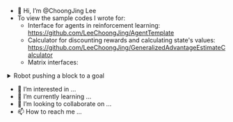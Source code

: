 - 👋 Hi, I’m @ChoongJing Lee
- To view the sample codes I wrote for:
  - Interface for agents in reinforcement learning: https://github.com/LeeChoongJing/AgentTemplate
  - Calculator for discounting rewards and calculating state's values: https://github.com/LeeChoongJing/GeneralizedAdvantageEstimateCalculator
  - Matrix interfaces: 


<details><summary>Robot pushing a block to a goal</summary>
![Pushblock Example](https://user-images.githubusercontent.com/95456006/144774288-c0c8643d-9ee8-4773-8dec-87f3b074808a.gif)
</details>

- 👀 I’m interested in ...
- 🌱 I’m currently learning ...
- 💞️ I’m looking to collaborate on ...
- 📫 How to reach me ...

<!---
LeeChoongJing/LeeChoongJing is a ✨ special ✨ repository because its `README.md` (this file) appears on your GitHub profile.
You can click the Preview link to take a look at your changes.
--->
